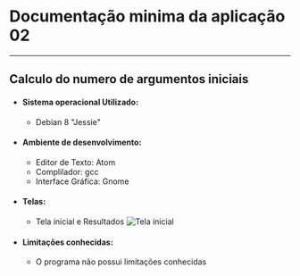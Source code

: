 # Documentação minima da aplicação 02

----

## Calculo do numero de argumentos iniciais

* #### Sistema operacional Utilizado:
  * Debian 8 "Jessie"

* #### Ambiente de desenvolvimento:
  * Editor de Texto: Atom
  * Complilador: gcc
  * Interface Gráfica: Gnome

* #### Telas:
  * Tela inicial e Resultados
    ![Tela inicial](http://i.imgur.com/0BiNigw.png)


* #### Limitações conhecidas:
  * O programa não possui limitações conhecidas
